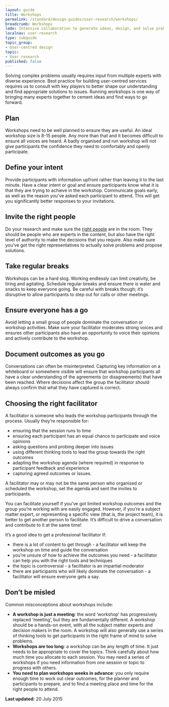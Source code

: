 ```yaml
---
layout: guide
title: Workshops
permalink: /standard/design-guides/user-research/workshops/
breadcrumb: Workshops
lede: Intensive collaboration to generate ideas, design, and solve problems
localnav: user-research
type: subguide
topic_group:
- User-centred design
topic:
- User research
published: false
---
```

Solving complex problems usually requires input from multiple experts with diverse experience. Best practice for building user-centred services requires us to consult with key players to better shape our understanding and find appropriate solutions to issues. Running workshops is one way of bringing many experts together to cement ideas and find ways to go forward.

## Plan

Workshops need to be well planned to ensure they are useful. An ideal workshop size is 8-15 people. Any more than that and it becomes difficult to ensure all voices are heard. A badly organised and run workshop will not give participants the confidence they need to comfortably and openly participate.

## Define your intent

Provide participants with information upfront rather than leaving it to the last minute. Have a clear intent or goal and ensure participants know what it is that they are trying to achieve in the workshop. Communicate goals early, as well as the reason you’ve asked each participant to attend. This will get you significantly better responses to your invitations.

## Invite the right people

Do your research and make sure the [right people](/for-digital-service-teams/standard/design-guides/the-team/) are in the room. They should be people who are experts in the content, but also have the right level of authority to make the decisions that you require. Also make sure you’ve got the right representatives to actually solve problems and propose solutions.

## Take regular breaks

Workshops can be a hard slog. Working endlessly can limit creativity, be tiring and agitating. Schedule regular breaks and ensure there is water and snacks to keep everyone going. Be careful with breaks though; it’s disruptive to allow participants to step out for calls or other meetings.

## Ensure everyone has a go

Avoid letting a small group of people dominate the conversation or workshop activities. Make sure your facilitator moderates strong voices and ensures other participants also have an opportunity to voice their opinions and actively contribute to the workshop.

## Document outcomes as you go

Conversations can often be misinterpreted. Capturing key information on a whiteboard or somewhere visible will ensure that workshop participants all have a clear understanding of the agreements (or disagreements) that have been reached. Where decisions affect the group the facilitator should always confirm that what they have captured is correct.

## Choosing the right facilitator

A facilitator is someone who leads the workshop participants through the process. Usually they’re responsible for:

*   ensuring that the session runs to time
*   ensuring each participant has an equal chance to participate and voice opinions
*   asking questions and probing deeper into issues
*   using different thinking tools to lead the group towards the right outcomes
*   adapting the workshop agenda (where required) in response to participant feedback and experience
*   capturing agreed outcomes or issues.

A facilitator may or may not be the same person who organised or scheduled the workshop, set the agenda and sent the invites to participants.

You can facilitate yourself if you’ve got limited workshop outcomes and the group you’re working with are easily engaged. However, if you’re a subject matter expert, or representing a specific view (that is, the project team), it is better to get another person to facilitate. It’s difficult to drive a conversation and contribute to it at the same time!

It’s a good idea to get a professional facilitator if:

*   there is a lot of content to get through - a facilitator will keep the workshop on time and guide the conversation
*   you’re unsure of how to achieve the outcomes you need - a facilitator can help you with the right tools and techniques
*   the topic is controversial - a facilitator is an impartial moderator
*   there are participants who will likely dominate the conversation - a facilitator will ensure everyone gets a say.

## Don’t be misled

Common misconceptions about workshops include:

*   **A workshop is just a meeting**: the word ‘workshop’ has progressively replaced ‘meeting’, but they are fundamentally different. A workshop should be a hands-on event, with all the subject matter experts and decision makers in the room. A workshop will also generally use a series of thinking tools to get participants in the right frame of mind to solve problems.
*   **Workshops are too long**: a workshop can be any length of time. It just needs to be appropriate to cover the topics. Think carefully about how much time you allocate to each session. You may need a series of workshops if you need information from one session or topic to progress with others.
*   **You need to plan workshops weeks in advance**: you only require enough time to work out clear outcomes, for the planner and participants to prepare, and to find a meeting place and time for the right people to attend.

**Last updated:** 20 July 2015
